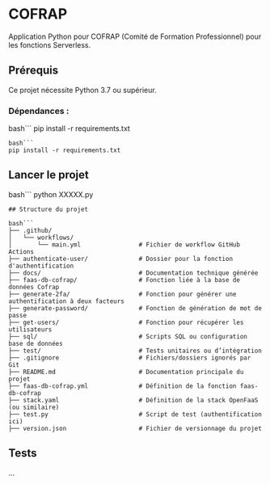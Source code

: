 # COFRAP
Application Python pour COFRAP (Comité de Formation Professionnel) pour les fonctions Serverless.

## Prérequis
Ce projet nécessite Python 3.7 ou supérieur.

### **Dépendances** :
bash```
pip install -r requirements.txt
```
bash```
pip install -r requirements.txt
```
## Lancer le projet
bash```
python XXXXX.py
```
## Structure du projet

bash```
├── .github/
│   └── workflows/
│       └── main.yml                # Fichier de workflow GitHub Actions
├── authenticate-user/              # Dossier pour la fonction d'authentification
├── docs/                           # Documentation technique générée
├── faas-db-cofrap/                 # Fonction liée à la base de données Cofrap
├── generate-2fa/                   # Fonction pour générer une authentification à deux facteurs
├── generate-password/              # Fonction de génération de mot de passe
├── get-users/                      # Fonction pour récupérer les utilisateurs
├── sql/                            # Scripts SQL ou configuration base de données
├── test/                           # Tests unitaires ou d’intégration
├── .gitignore                      # Fichiers/dossiers ignorés par Git
├── README.md                       # Documentation principale du projet
├── faas-db-cofrap.yml              # Définition de la fonction faas-db-cofrap
├── stack.yaml                      # Définition de la stack OpenFaaS (ou similaire)
├── test.py                         # Script de test (authentification ici)
├── version.json                    # Fichier de versionnage du projet
```
## Tests
...
 
